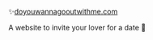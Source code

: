 ✨[doyouwannagooutwithme.com](https://doyouwannagooutwithme.netlify.app/) 

A website to invite your lover for a date 🥰
